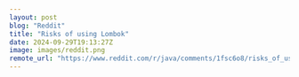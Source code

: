 ```yaml
---
layout: post
blog: "Reddit"
title: "Risks of using Lombok"
date: 2024-09-29T19:13:27Z
image: images/reddit.png
remote_url: "https://www.reddit.com/r/java/comments/1fsc6o8/risks_of_using_lombok/"
---
```

